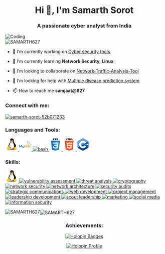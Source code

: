 <h1 align="center">Hi 👋, I'm Samarth Sorot</h1>
<h3 align="center">A passionate cyber analyst from India</h3>
<img align="right" alt="Coding" width="550" src="https://user-images.githubusercontent.com/10498744/210012254-234538ff-d198-48aa-8964-37e6fd45d227.gif">

<p align="left"> <img src="https://komarev.com/ghpvc/?username=SAMARTH627&label=Profile%20views&color=0e75b6&style=flat" alt="SAMARTH627" /> </p>

- 🔭 I’m currently working on [Cyber security tools](https://github.com/SAMARTH627/Cyber-Security-Tools)

- 🌱 I’m currently learning **Network Security, Linux**

- 👯 I’m looking to collaborate on [Network-Traffic-Analysis-Tool](https://github.com/SAMARTH627/Network-Traffic-Analysis-Tool)

- 🤝 I’m looking for help with [Multiple disease prediction system](https://publicmlwebapp-jiv44uyqzrjuznpfs6gnkx.streamlit.app/)

- 📫 How to reach me **samjaat@627**

<h3 align="left">Connect with me:</h3>
<p align="left">
<a href="https://www.linkedin.com/in/samarth-sorot-52b071233/" target="blank"><img align="center" src="https://raw.githubusercontent.com/rahuldkjain/github-profile-readme-generator/master/src/images/icons/Social/linked-in-alt.svg" alt="samarth-sorot-52b071233" height="30" width="40" /></a>
</p>

<h3 align="left">Languages and Tools:</h3>
<p align="left">
    <a href="https://www.linux.org/" target="_blank" rel="noreferrer">
        <img src="https://raw.githubusercontent.com/devicons/devicon/master/icons/linux/linux-original.svg" alt="linux" width="40" height="40"/>
    </a>
    <a href="https://www.mysql.com/" target="_blank" rel="noreferrer">
        <img src="https://raw.githubusercontent.com/devicons/devicon/master/icons/mysql/mysql-original-wordmark.svg" alt="mysql" width="40" height="40"/>
    </a>
    <a href="https://www.gnu.org/software/bash/" target="_blank" rel="noreferrer">
        <img src="https://www.vectorlogo.zone/logos/gnu_bash/gnu_bash-icon.svg" alt="bash" width="40" height="40"/>
    </a>
    <a href="https://www.w3schools.com/css/" target="_blank" rel="noreferrer">
        <img src="https://raw.githubusercontent.com/devicons/devicon/master/icons/css3/css3-original-wordmark.svg" alt="css3" width="40" height="40"/>
    </a>
    <a href="https://www.w3.org/html/" target="_blank" rel="noreferrer">
        <img src="https://raw.githubusercontent.com/devicons/devicon/master/icons/html5/html5-original-wordmark.svg" alt="html5" width="40" height="40"/>
    </a>
    <a href="https://www.w3schools.com/cpp/" target="_blank" rel="noreferrer">
        <img src="https://raw.githubusercontent.com/devicons/devicon/master/icons/cplusplus/cplusplus-original.svg" alt="cplusplus" width="40" height="40"/>
    </a>
</p>

<h3 align="left">Skills:</h3>
<p align="left">
    <a href="https://www.linux.org/" target="_blank" rel="noreferrer">
        <img src="https://raw.githubusercontent.com/devicons/devicon/master/icons/linux/linux-original.svg" alt="linux" width="40" height="40"/>
    </a>
    <a href="https://www.ibm.com/security/vulnerability-management" target="_blank" rel="noreferrer">
        <img src="https://raw.githubusercontent.com/devicons/devicon/master/icons/vultr/vultr-original.svg" alt="vulnerability assessment" width="40" height="40"/>
    </a>
    <a href="https://www.owasp.org/" target="_blank" rel="noreferrer">
        <img src="https://raw.githubusercontent.com/devicons/devicon/master/icons/owasp/owasp-original.svg" alt="threat analysis" width="40" height="40"/>
    </a>
    <a href="https://www.openssl.org/" target="_blank" rel="noreferrer">
        <img src="https://raw.githubusercontent.com/devicons/devicon/master/icons/openssl/openssl-original.svg" alt="cryptography" width="40" height="40"/>
    </a>
    <a href="https://www.cisco.com/" target="_blank" rel="noreferrer">
        <img src="https://raw.githubusercontent.com/devicons/devicon/master/icons/cisco/cisco-original.svg" alt="network security" width="40" height="40"/>
    </a>
    <a href="https://www.cisco.com/c/en/us/solutions/enterprise-networks/what-is-network-architecture.html" target="_blank" rel="noreferrer">
        <img src="https://raw.githubusercontent.com/devicons/devicon/master/icons/networkarchitecture/networkarchitecture-original.svg" alt="network architecture" width="40" height="40"/>
    </a>
    <a href="https://www.iso.org/iso-27001-information-security.html" target="_blank" rel="noreferrer">
        <img src="https://raw.githubusercontent.com/devicons/devicon/master/icons/iso/iso-original.svg" alt="security audits" width="40" height="40"/>
    </a>
    <a href="https://en.wikipedia.org/wiki/Strategic_communication" target="_blank" rel="noreferrer">
        <img src="https://raw.githubusercontent.com/devicons/devicon/master/icons/strategiccommunications/strategiccommunications-original.svg" alt="strategic communications" width="40" height="40"/>
    </a>
    <a href="https://developer.mozilla.org/en-US/docs/Web/Development" target="_blank" rel="noreferrer">
        <img src="https://raw.githubusercontent.com/devicons/devicon/master/icons/webdevelopment/webdevelopment-original.svg" alt="web development" width="40" height="40"/>
    </a>
    <a href="https://www.pmi.org/" target="_blank" rel="noreferrer">
        <img src="https://raw.githubusercontent.com/devicons/devicon/master/icons/projectmanagement/projectmanagement-original.svg" alt="project management" width="40" height="40"/>
    </a>
    <a href="https://www.linkedin.com/learning/leadership-foundations" target="_blank" rel="noreferrer">
        <img src="https://raw.githubusercontent.com/devicons/devicon/master/icons/leadershipdevelopment/leadershipdevelopment-original.svg" alt="leadership development" width="40" height="40"/>
    </a>
    <a href="https://www.scouting.org/" target="_blank" rel="noreferrer">
        <img src="https://raw.githubusercontent.com/devicons/devicon/master/icons/scoutleadership/scoutleadership-original.svg" alt="scout leadership" width="40" height="40"/>
    </a>
    <a href="https://en.wikipedia.org/wiki/Marketing" target="_blank" rel="noreferrer">
        <img src="https://raw.githubusercontent.com/devicons/devicon/master/icons/marketing/marketing-original.svg" alt="marketing" width="40" height="40"/>
    </a>
    <a href="https://en.wikipedia.org/wiki/Social_media" target="_blank" rel="noreferrer">
        <img src="https://raw.githubusercontent.com/devicons/devicon/master/icons/socialmedia/socialmedia-original.svg" alt="social media" width="40" height="40"/>
    </a>
    <a href="https://www.isaca.org/resources/information-security" target="_blank" rel="noreferrer">
        <img src="https://raw.githubusercontent.com/devicons/devicon/master/icons/informationsecurity/informationsecurity-original.svg" alt="information security" width="40" height="40"/>
    </a>
</p>

<p><img align="left" src="https://github-readme-stats.vercel.app/api/top-langs?username=SAMARTH627&show_icons=true&locale=en&layout=compact" alt="SAMARTH627" /></p>

<p><img align="center" src="https://github-readme-stats.vercel.app/api?username=SAMARTH627&show_icons=true&locale=en" alt="SAMARTH627" /></p>

<h3 align="center">Achievements:</h3>
<p align="center">
    <a href="https://www.holopin.io/@samarth627#badges" target="_blank" rel="noreferrer">
        <img src="https://holopin.me/samarth627" alt="Holopin Badges" width="300" height="300"/>
    </a>
</p>
<p align="center">
    <a href="https://www.holopin.io/@samarth627#" target="_blank" rel="noreferrer">
        <img src="https://holopin.me/samarth627" alt="Holopin Profile" width="300" height="300"/>
    </a>
</p>

